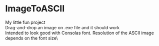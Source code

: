 # ImageToASCII
My little fun project\
Drag-and-drop an image on .exe file and it should work\
Intended to look good with Consolas font. Resolution of the ASCII image depends on the font size\
